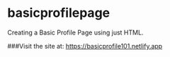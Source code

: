 # basicprofilepage
Creating a Basic Profile Page using just HTML.

###Visit the site at: https://basicprofile101.netlify.app

